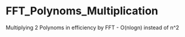 # FFT_Polynoms_Multiplication
Multiplying 2 Polynoms in efficiency by FFT - O(nlogn) instead of n^2
